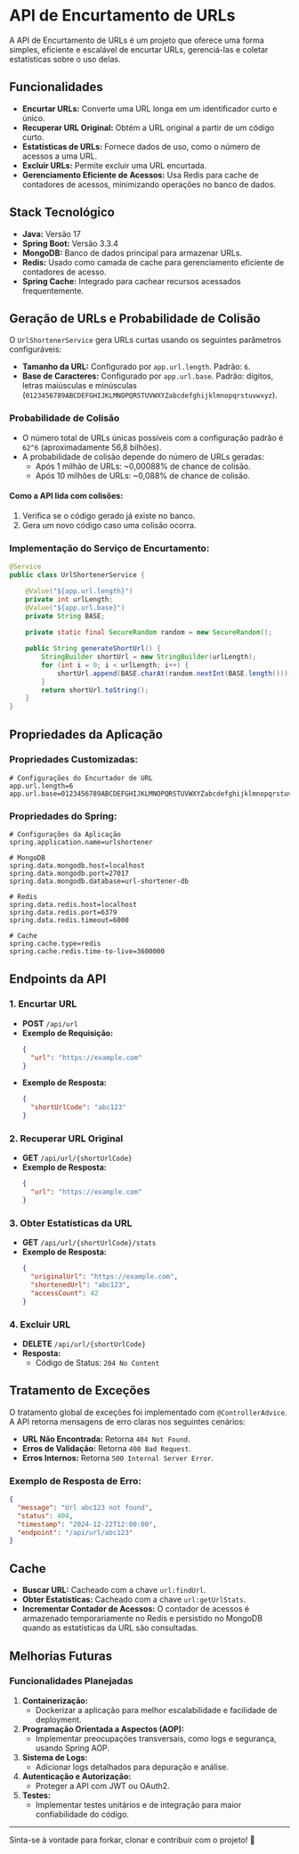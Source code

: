 # API de Encurtamento de URLs

A API de Encurtamento de URLs é um projeto que oferece uma forma simples, eficiente e escalável de encurtar URLs, gerenciá-las e coletar estatísticas sobre o uso delas.

## Funcionalidades

- **Encurtar URLs:** Converte uma URL longa em um identificador curto e único.
- **Recuperar URL Original:** Obtém a URL original a partir de um código curto.
- **Estatísticas de URLs:** Fornece dados de uso, como o número de acessos a uma URL.
- **Excluir URLs:** Permite excluir uma URL encurtada.
- **Gerenciamento Eficiente de Acessos:** Usa Redis para cache de contadores de acessos, minimizando operações no banco de dados.

## Stack Tecnológico

- **Java:** Versão 17
- **Spring Boot:** Versão 3.3.4
- **MongoDB:** Banco de dados principal para armazenar URLs.
- **Redis:** Usado como camada de cache para gerenciamento eficiente de contadores de acesso.
- **Spring Cache:** Integrado para cachear recursos acessados frequentemente.

## Geração de URLs e Probabilidade de Colisão

O `UrlShortenerService` gera URLs curtas usando os seguintes parâmetros configuráveis:
- **Tamanho da URL:** Configurado por `app.url.length`. Padrão: `6`.
- **Base de Caracteres:** Configurado por `app.url.base`. Padrão: dígitos, letras maiúsculas e minúsculas (`0123456789ABCDEFGHIJKLMNOPQRSTUVWXYZabcdefghijklmnopqrstuvwxyz`).

### Probabilidade de Colisão

- O número total de URLs únicas possíveis com a configuração padrão é `62^6` (aproximadamente 56,8 bilhões).
- A probabilidade de colisão depende do número de URLs geradas:
  - Após 1 milhão de URLs: ~0,00088% de chance de colisão.
  - Após 10 milhões de URLs: ~0,088% de chance de colisão.

#### Como a API lida com colisões:
1. Verifica se o código gerado já existe no banco.
2. Gera um novo código caso uma colisão ocorra.

### Implementação do Serviço de Encurtamento:
```java
@Service
public class UrlShortenerService {

    @Value("${app.url.length}")
    private int urlLength;
    @Value("${app.url.base}")
    private String BASE;
    
    private static final SecureRandom random = new SecureRandom();

    public String generateShortUrl() {
        StringBuilder shortUrl = new StringBuilder(urlLength);
        for (int i = 0; i < urlLength; i++) {
            shortUrl.append(BASE.charAt(random.nextInt(BASE.length())));
        }
        return shortUrl.toString();
    }
}
```

## Propriedades da Aplicação

### Propriedades Customizadas:
```properties
# Configurações do Encurtador de URL
app.url.length=6
app.url.base=0123456789ABCDEFGHIJKLMNOPQRSTUVWXYZabcdefghijklmnopqrstuvwxyz
```

### Propriedades do Spring:
```properties
# Configurações da Aplicação
spring.application.name=urlshortener

# MongoDB
spring.data.mongodb.host=localhost
spring.data.mongodb.port=27017
spring.data.mongodb.database=url-shortener-db

# Redis
spring.data.redis.host=localhost
spring.data.redis.port=6379
spring.data.redis.timeout=6000

# Cache
spring.cache.type=redis
spring.cache.redis.time-to-live=3600000
```

## Endpoints da API

### 1. **Encurtar URL**
   - **POST** `/api/url`
   - **Exemplo de Requisição:**
     ```json
     {
       "url": "https://example.com"
     }
     ```
   - **Exemplo de Resposta:**
     ```json
     {
       "shortUrlCode": "abc123"
     }
     ```

### 2. **Recuperar URL Original**
   - **GET** `/api/url/{shortUrlCode}`
   - **Exemplo de Resposta:**
     ```json
     {
       "url": "https://example.com"
     }
     ```

### 3. **Obter Estatísticas da URL**
   - **GET** `/api/url/{shortUrlCode}/stats`
   - **Exemplo de Resposta:**
     ```json
     {
       "originalUrl": "https://example.com",
       "shortenedUrl": "abc123",
       "accessCount": 42
     }
     ```

### 4. **Excluir URL**
   - **DELETE** `/api/url/{shortUrlCode}`
   - **Resposta:**
     - Código de Status: `204 No Content`

## Tratamento de Exceções

O tratamento global de exceções foi implementado com `@ControllerAdvice`. A API retorna mensagens de erro claras nos seguintes cenários:
- **URL Não Encontrada:** Retorna `404 Not Found`.
- **Erros de Validação:** Retorna `400 Bad Request`.
- **Erros Internos:** Retorna `500 Internal Server Error`.

### Exemplo de Resposta de Erro:
```json
{
  "message": "Url abc123 not found",
  "status": 404,
  "timestamp": "2024-12-22T12:00:00",
  "endpoint": "/api/url/abc123"
}
```

## Cache

- **Buscar URL:** Cacheado com a chave `url:findUrl`.
- **Obter Estatísticas:** Cacheado com a chave `url:getUrlStats`.
- **Incrementar Contador de Acessos:** O contador de acessos é armazenado temporariamente no Redis e persistido no MongoDB quando as estatísticas da URL são consultadas.

## Melhorias Futuras

### Funcionalidades Planejadas
1. **Containerização:**
   - Dockerizar a aplicação para melhor escalabilidade e facilidade de deployment.
2. **Programação Orientada a Aspectos (AOP):**
   - Implementar preocupações transversais, como logs e segurança, usando Spring AOP.
3. **Sistema de Logs:**
   - Adicionar logs detalhados para depuração e análise.
4. **Autenticação e Autorização:**
   - Proteger a API com JWT ou OAuth2.
5. **Testes:**
   - Implementar testes unitários e de integração para maior confiabilidade do código.

---

Sinta-se à vontade para forkar, clonar e contribuir com o projeto! 🎉